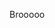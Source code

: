 Brooooo
<!---
sesseljabs/sesseljabs is a ✨ special ✨ repository because its `README.md` (this file) appears on your GitHub profile.
You can click the Preview link to take a look at your changes.
--->
